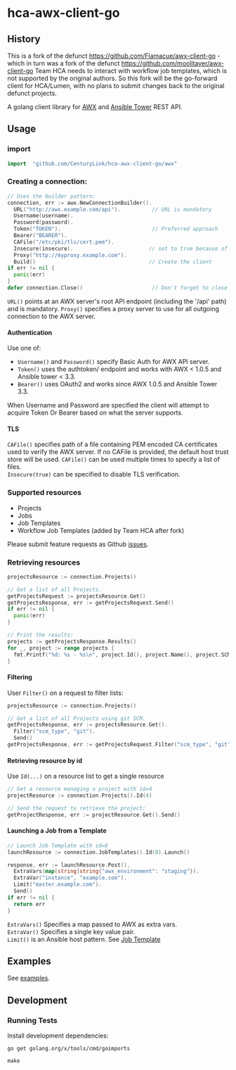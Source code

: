 # hca-awx-client-go

## History
This is a fork of the defunct https://github.com/Flamacue/awx-client-go - which in turn was a fork of the defunct https://github.com/moolitayer/awx-client-go
Team HCA needs to interact with workflow job templates, which is not supported by the original authors. 
So this fork will be the go-forward client for HCA/Lumen, with no plans to submit changes back to the original defunct projects.



A golang client library for [AWX](https://github.com/ansible/awx) and [Ansible Tower](https://www.ansible.com/products/tower) REST API.


## Usage
### import
```go
import 	"github.com/CenturyLink/hca-awx-client-go/awx"
```

### Creating a connection:
```go
// Uses the builder pattern:
connection, err := awx.NewConnectionBuilder().
  URL("http://awx.example.com/api").          // URL is mandatory
  Username(username).
  Password(password).
  Token("TOKEN").                             // Preferred approach
  Bearer("BEARER").
  CAFile("/etc/pki/tls/cert.pem").
  Insecure(insecure).                        // set to true because of self-signed certs 
  Proxy("http://myproxy.example.com").
  Build()                                    // Create the client
if err != nil {
  panic(err)
}
defer connection.Close()                      // Don't forget to close the connection!
```

`URL()` points at an AWX server's root API endpoint (including the '/api' path) and is mandatory.
`Proxy()` specifies a proxy server to use for all outgoing connection to the AWX server.
#### Authentication
Use one of:
- `Username()` and `Password()` specify Basic Auth for AWX API server.
- `Token()` uses the authtoken/ endpoint and works with AWX < 1.0.5 and Ansible tower < 3.3.
- `Bearer()` uses OAuth2 and works since AWX 1.0.5 and Ansible Tower 3.3.

When Username and Password are specified the client will attempt to acquire Token Or Bearer based on what the server supports.

#### TLS
`CAFile()` specifies path of a file containing PEM encoded CA certificates used to verify the AWX server. If no CAFile is provided, the default host trust store will be used. `CAFile()` can be used multiple times to specify a list of files.  
`Insecure(true)` can be specified to disable TLS verification.

### Supported resources
- Projects
- Jobs
- Job Templates
- Workflow Job Templates (added by Team HCA after fork)

Please submit feature requests as Github [issues](https://github.com/CenturyLink/hca-awx-client-go/issues/new).

### Retrieving resources
```go
projectsResource := connection.Projects()

// Get a list of all Projects.
getProjectsRequest := projectsResource.Get()
getProjectsResponse, err := getProjectsRequest.Send()
if err != nil {
  panic(err)
}

// Print the results:
projects := getProjectsResponse.Results()
for _, project := range projects {
  fmt.Printf("%d: %s - %s\n", project.Id(), project.Name(), project.SCMURL())
}
```
#### Filtering
User `Filter()` on a request to filter lists:
```go
projectsResource := connection.Projects()

// Get a list of all Projects using git SCM.
getProjectsResponse, err := projectsResource.Get().
  Filter("scm_type", "git").
  Send()
getProjectsResponse, err := getProjectsRequest.Filter("scm_type", "git").Send()

```
#### Retrieving resource by id
Use `Id(...)` on a resource list to get a single resource
```go
// Get a resource managing a project with id=4
projectResource := connection.Projects().Id(4)

// Send the request to retrieve the project:
getProjectResponse, err := projectResource.Get().Send()
```

#### Launching a Job from a Template
```go
// Launch Job Template with id=8
launchResource := connection.JobTemplates().Id(8).Launch()

response, err := launchResource.Post().
  ExtraVars(map[string]string{"awx_environment": "staging"}).
  ExtraVar("instance", "example.com").
  Limit("master.example.com").
  Send()
if err != nil {
  return err
}
```
`ExtraVars()` Specifies a map passed to AWX as extra vars.  
`ExtraVar()` Specifies a single key value pair.  
`Limit()` is an Ansible host pattern.
See [Job Template](http://docs.ansible.com/ansible-tower/latest/html/userguide/job_templates.html)

## Examples

See [examples](examples).

## Development

### Running Tests
Install development dependencies:
```
go get golang.org/x/tools/cmd/goimports

make
```
